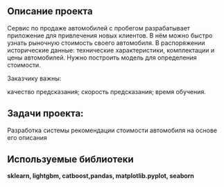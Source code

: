 ## Описание проекта 
Сервис по продаже автомобилей с пробегом разрабатывает приложение для привлечения новых клиентов. В нём можно быстро узнать рыночную стоимость своего автомобиля. В распоряжении исторические данные: технические характеристики, комплектации и цены автомобилей. Нужно построить модель для определения стоимости.

Заказчику важны:

качество предсказания;
скорость предсказания;
время обучения.

## Задачи проекта:
Разработка системы рекомендации стоимости автомобиля на основе его описания 

## Используемые библиотеки 
__sklearn, lightgbm, catboost,pandas, matplotlib.pyplot, seaborn__
